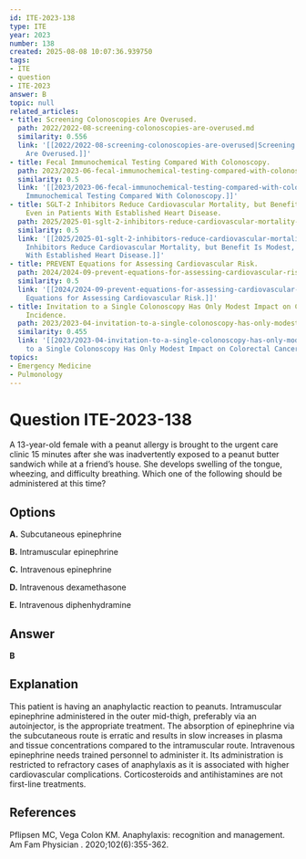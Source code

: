 ```yaml
---
id: ITE-2023-138
type: ITE
year: 2023
number: 138
created: 2025-08-08 10:07:36.939750
tags:
- ITE
- question
- ITE-2023
answer: B
topic: null
related_articles:
- title: Screening Colonoscopies Are Overused.
  path: 2022/2022-08-screening-colonoscopies-are-overused.md
  similarity: 0.556
  link: '[[2022/2022-08-screening-colonoscopies-are-overused|Screening Colonoscopies
    Are Overused.]]'
- title: Fecal Immunochemical Testing Compared With Colonoscopy.
  path: 2023/2023-06-fecal-immunochemical-testing-compared-with-colonoscopy.md
  similarity: 0.5
  link: '[[2023/2023-06-fecal-immunochemical-testing-compared-with-colonoscopy|Fecal
    Immunochemical Testing Compared With Colonoscopy.]]'
- title: SGLT-2 Inhibitors Reduce Cardiovascular Mortality, but Benefit Is Modest,
    Even in Patients With Established Heart Disease.
  path: 2025/2025-01-sglt-2-inhibitors-reduce-cardiovascular-mortality-but-benefi.md
  similarity: 0.5
  link: '[[2025/2025-01-sglt-2-inhibitors-reduce-cardiovascular-mortality-but-benefi|SGLT-2
    Inhibitors Reduce Cardiovascular Mortality, but Benefit Is Modest, Even in Patients
    With Established Heart Disease.]]'
- title: PREVENT Equations for Assessing Cardiovascular Risk.
  path: 2024/2024-09-prevent-equations-for-assessing-cardiovascular-risk.md
  similarity: 0.5
  link: '[[2024/2024-09-prevent-equations-for-assessing-cardiovascular-risk|PREVENT
    Equations for Assessing Cardiovascular Risk.]]'
- title: Invitation to a Single Colonoscopy Has Only Modest Impact on Colorectal Cancer
    Incidence.
  path: 2023/2023-04-invitation-to-a-single-colonoscopy-has-only-modest-impact-on.md
  similarity: 0.455
  link: '[[2023/2023-04-invitation-to-a-single-colonoscopy-has-only-modest-impact-on|Invitation
    to a Single Colonoscopy Has Only Modest Impact on Colorectal Cancer Incidence.]]'
topics:
- Emergency Medicine
- Pulmonology
---
```


# Question ITE-2023-138

A 13-year-old female with a peanut allergy is brought to the urgent care clinic 15 minutes after she was inadvertently exposed to a peanut butter sandwich while at a friend’s house. She develops swelling of the tongue, wheezing, and difficulty breathing. Which one of the following should be administered at this time?

## Options

**A.** Subcutaneous epinephrine

**B.** Intramuscular epinephrine

**C.** Intravenous epinephrine

**D.** Intravenous dexamethasone

**E.** Intravenous diphenhydramine

## Answer

**B**

## Explanation

This patient is having an anaphylactic reaction to peanuts. Intramuscular epinephrine administered in the outer mid-thigh, preferably via an autoinjector, is the appropriate treatment. The absorption of epinephrine via the subcutaneous route is erratic and results in slow increases in plasma and tissue concentrations compared to the intramuscular route. Intravenous epinephrine needs trained personnel to administer it. Its administration is restricted to refractory cases of anaphylaxis as it is associated with higher cardiovascular complications. Corticosteroids and antihistamines are not first-line treatments.

## References

Pflipsen MC, Vega Colon KM. Anaphylaxis: recognition and management. Am Fam Physician . 2020;102(6):355-362.
